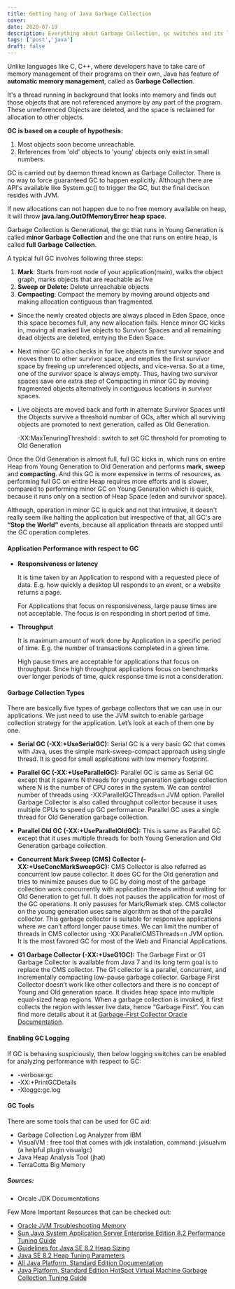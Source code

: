 ```yaml
---
title: Getting hang of Java Garbage Collection
cover: 
date: 2020-07-19
description: Everything about Garbage Collection, gc switches and its logs monitoring tools
tags: ['post','java']
draft: false
---
```


Unlike languages like C, C++, where developers have to take care of memory management of their programs on their own, Java has feature of **automatic memory management**, called as **Garbage Collection**. 

It's a thread running in background that looks into memory and finds out those objects that are not referenced anymore by any part of the program. These unreferenced Objects are deleted, and the space is reclaimed for allocation to other objects.

>
**GC is based on a couple of hypothesis:**
1. Most objects soon become unreachable.
2. References from 'old' objects to 'young' objects only exist in small numbers.


GC is carried out by daemon thread known as Garbage Collector. There is no way to force guaranteed GC to happen explicitly. Although there are API's available like System.gc() to trigger the GC, but the final decison resides with JVM.

If new allocations can not happen due to no free memory available on heap, it will throw **java.lang.OutOfMemoryError heap space**.

Garbage Collection is Generational, the gc that runs in Young Generation is called **minor Garbage Collection** and the one that runs on entire heap, is called **full Garbage Collection**. 

>
A typical full GC involves following three steps:
1. **Mark**: Starts from root node of your application(main), walks the object graph, marks objects that are reachable as live
2. **Sweep or Delete:** Delete unreachable objects
3. **Compacting**: Compact the memory by moving around objects and making allocation contiguous than fragmented.

  - Since the newly created objects are always placed in Eden Space, once this space becomes full, any new allocation fails. Hence minor GC kicks in, moving all marked live objects to Survivor Spaces and all remaining dead objects are deleted, emtying the Eden Space.
  - Next minor GC also checks in for live objects in first survivor space and moves them to other survivor space, and empties the first survivor space by freeing up unreferenced objects, and vice-versa. So at a time, one of the survivor space is always empty. Thus, having two survivor spaces save one extra step of Compacting in minor GC by moving fragmented objects alternatively in contiguous locations in survivor spaces.
  - Live objects are moved back and forth in alternate Survivor Spaces until the Objects survive a threshold number of GCs, after which all surviving objects are promoted to next generation, called as Old Generation.
    
    -XX:MaxTenuringThreshold : switch to set GC threshold for promoting to Old Generation 

Once the Old Generation is almost full, full GC kicks in, which runs on entire Heap from Young Generation to Old Generation and performs **mark**, **sweep** and **compacting**. And this GC is more expensive in terms of resources, as performing full GC on entire Heap requires more efforts and is slower, compared to performing minor GC on Young Generation which is quick, because it runs only on a section of Heap Space (eden and survivor space). 

Although, operation in minor GC is quick and not that intrusive, it doesn't really seem like halting the application but irrespective of that, all GC's are **“Stop the World”** events, because all application threads are stopped until the GC operation completes. 

#### Application Performance with respect to GC

- **Responsiveness or latency**

  It is time taken by an Application to respond with a requested piece of data. E.g. how quickly a desktop UI responds to an event, or a website returns a page.

  For Applications that focus on responsiveness, large pause times are not acceptable. The focus is on responding in short period of time.

- **Throughput**
  
  It is maximum amount of work done by Application in a specific period of time. E.g. the number of transactions completed in a given time.

  High pause times are acceptable for applications that focus on throughput. Since high throughput applications focus on benchmarks over longer periods of time, quick response time is not a consideration.

#### Garbage Collection Types

There are basically five types of garbage collectors that we can use in our applications. We just need to use the JVM switch to enable garbage collection strategy for the application. Let’s look at each of them one by one.

- **Serial GC (-XX:+UseSerialGC):** Serial GC is a very basic GC that comes with Java, uses the simple mark-sweep-compact approach using single thread. It is good for small applications with low memory footprint.

- **Parallel GC (-XX:+UseParallelGC):** Parallel GC is same as Serial GC except that it spawns N threads for young generation garbage collection where N is the number of CPU cores in the system. We can control number of threads using -XX:ParallelGCThreads=n JVM option. Parallel Garbage Collector is also called throughput collector because it uses multiple CPUs to speed up GC performance. Parallel GC uses a single thread for Old Generation garbage collection.

- **Parallel Old GC (-XX:+UseParallelOldGC):** This is same as Parallel GC except that it uses multiple threads for both Young Generation and Old Generation garbage collection.

- **Concurrent Mark Sweep (CMS) Collector (-XX:+UseConcMarkSweepGC):** CMS Collector is also referred as concurrent low pause collector. It does GC for the Old generation and tries to minimize pauses due to GC by doing most of the garbage collection work concurrently with application threads without waiting for Old Generation to get full. It does not pauses the application for most of the GC operations. It only pasuses for Mark/Remark step. CMS collector on the young generation uses same algorithm as that of the parallel collector. This garbage collector is suitable for responsive applications where we can’t afford longer pause times. We can limit the number of threads in CMS collector using -XX:ParallelCMSThreads=n JVM option. It is the most favored GC for most of the Web and Financial Applications.

- **G1 Garbage Collector (-XX:+UseG1GC):** The Garbage First or G1 Garbage Collector is available from Java 7 and its long term goal is to replace the CMS collector. The G1 collector is a parallel, concurrent, and incrementally compacting low-pause garbage collector. Garbage First Collector doesn’t work like other collectors and there is no concept of Young and Old generation space. It divides heap space into multiple equal-sized heap regions. When a garbage collection is invoked, it first collects the region with lesser live data, hence “Garbage First”. You can find more details about it at [Garbage-First Collector Oracle Documentation](https://docs.oracle.com/javase/9/gctuning/garbage-first-garbage-collector.htm#JSGCT-GUID-082C967F-2DAC-4B59-8A81-0CEC6EEB9016).

#### Enabling GC Logging

If GC is behaving suspiciously, then below logging switches can be enabled for analyzing performance with respect to GC:
  -  -verbose:gc
  -  -XX:+PrintGCDetails
  -  -Xloggc:gc.log

#### GC Tools

There are some tools that can be used for GC aid:
- Garbage Collection Log Analyzer from IBM
- VisualVM : free tool that comes with jdk instalation, command: jvisualvm (a helpful plugin visualgc)
- Java Heap Analysis Tool (jhat)
- TerraCotta Big Memory

>
##### Sources: 
>
- Orcale JDK Documentations
>
Few More Important Resources that can be checked out:
   - [Oracle JVM Troubleshooting Memory](https://www.oracle.com/webfolder/technetwork/tutorials/mooc/JVM_Troubleshooting/week1/lesson1.pdf)
   - [Sun Java System Application Server Enterprise Edition 8.2 Performance Tuning Guide](https://docs.oracle.com/cd/E19900-01/819-4742/index.html)
   - [Guidelines for Java SE 8.2 Heap Sizing](https://docs.oracle.com/cd/E19900-01/819-4742/abeij/index.html)
   - [Java SE 8.2 Heap Tuning Parameters](https://docs.oracle.com/cd/E19900-01/819-4742/abeik/index.html)
   - [All Java Platform, Standard Edition Documentation](https://docs.oracle.com/en/java/javase/index.html)
   - [Java Platform, Standard Edition HotSpot Virtual Machine Garbage Collection Tuning Guide](https://docs.oracle.com/javase/9/gctuning/introduction-garbage-collection-tuning.htm#JSGCT-GUID-326EB4CF-8C8C-4267-8355-21AB04F0D304)